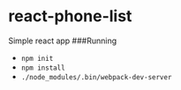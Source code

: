 # react-phone-list
Simple react app
###Running
* ```npm init```
* ```npm install```
* ```./node_modules/.bin/webpack-dev-server```
